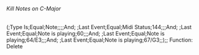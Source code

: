 ###### Kill Notes on C-Major
(;Type Is;Equal;Note;;;;And;
 ;Last Event;Equal;Midi Status;144;;;And;
 ;Last Event;Equal;Note is playing;60;;;And;
 ;Last Event;Equal;Note is playing;64/E3;;;And;
 ;Last Event;Equal;Note is playing;67/G3;;);;
Function: Delete
